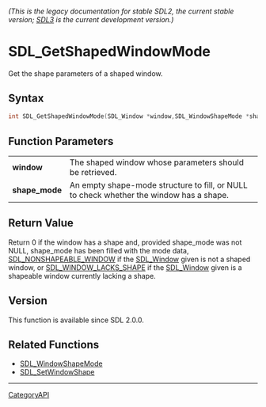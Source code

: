 ###### (This is the legacy documentation for stable SDL2, the current stable version; [SDL3](https://wiki.libsdl.org/SDL3/) is the current development version.)
# SDL_GetShapedWindowMode

Get the shape parameters of a shaped window.

## Syntax

```c
int SDL_GetShapedWindowMode(SDL_Window *window,SDL_WindowShapeMode *shape_mode);

```

## Function Parameters

|                    |                                                                                         |
| ------------------ | --------------------------------------------------------------------------------------- |
| **window**         | The shaped window whose parameters should be retrieved.                                 |
| **shape_mode**     | An empty shape-mode structure to fill, or NULL to check whether the window has a shape. |

## Return Value

Return 0 if the window has a shape and, provided shape_mode was not NULL,
shape_mode has been filled with the mode data,
[SDL_NONSHAPEABLE_WINDOW](SDL_NONSHAPEABLE_WINDOW.md) if the
[SDL_Window](SDL_Window.md) given is not a shaped window, or
[SDL_WINDOW_LACKS_SHAPE](SDL_WINDOW_LACKS_SHAPE.md) if the
[SDL_Window](SDL_Window.md) given is a shapeable window currently lacking a
shape.

## Version

This function is available since SDL 2.0.0.

## Related Functions

* [SDL_WindowShapeMode](SDL_WindowShapeMode.md)
* [SDL_SetWindowShape](SDL_SetWindowShape.md)

----
[CategoryAPI](CategoryAPI.md)
